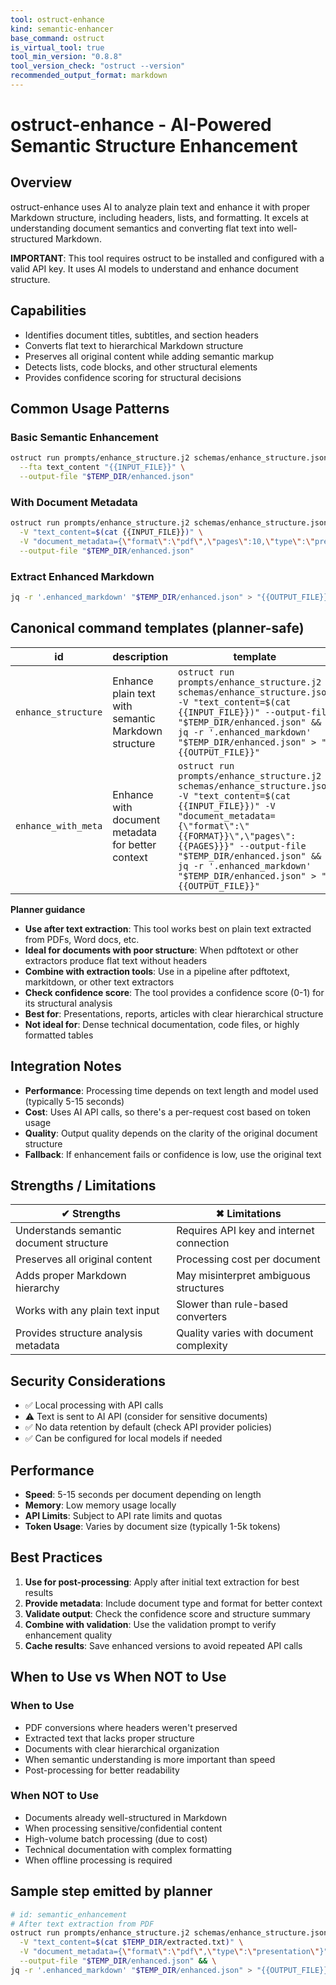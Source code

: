 ```yaml
---
tool: ostruct-enhance
kind: semantic-enhancer
base_command: ostruct
is_virtual_tool: true
tool_min_version: "0.8.8"
tool_version_check: "ostruct --version"
recommended_output_format: markdown
---
```


# ostruct-enhance - AI-Powered Semantic Structure Enhancement

## Overview

ostruct-enhance uses AI to analyze plain text and enhance it with proper Markdown structure, including headers, lists, and formatting. It excels at understanding document semantics and converting flat text into well-structured Markdown.

**IMPORTANT**: This tool requires ostruct to be installed and configured with a valid API key. It uses AI models to understand and enhance document structure.

## Capabilities

- Identifies document titles, subtitles, and section headers
- Converts flat text to hierarchical Markdown structure
- Preserves all original content while adding semantic markup
- Detects lists, code blocks, and other structural elements
- Provides confidence scoring for structural decisions

## Common Usage Patterns

### Basic Semantic Enhancement

```bash
ostruct run prompts/enhance_structure.j2 schemas/enhance_structure.json \
  --fta text_content "{{INPUT_FILE}}" \
  --output-file "$TEMP_DIR/enhanced.json"
```

### With Document Metadata

```bash
ostruct run prompts/enhance_structure.j2 schemas/enhance_structure.json \
  -V "text_content=$(cat {{INPUT_FILE}})" \
  -V "document_metadata={\"format\":\"pdf\",\"pages\":10,\"type\":\"presentation\"}" \
  --output-file "$TEMP_DIR/enhanced.json"
```

### Extract Enhanced Markdown

```bash
jq -r '.enhanced_markdown' "$TEMP_DIR/enhanced.json" > "{{OUTPUT_FILE}}"
```

## Canonical command templates (planner-safe)

| id                    | description                                      | template |
|-----------------------|--------------------------------------------------|----------|
| `enhance_structure`   | Enhance plain text with semantic Markdown structure | `ostruct run prompts/enhance_structure.j2 schemas/enhance_structure.json -V "text_content=$(cat {{INPUT_FILE}})" --output-file "$TEMP_DIR/enhanced.json" && jq -r '.enhanced_markdown' "$TEMP_DIR/enhanced.json" > "{{OUTPUT_FILE}}"` |
| `enhance_with_meta`   | Enhance with document metadata for better context | `ostruct run prompts/enhance_structure.j2 schemas/enhance_structure.json -V "text_content=$(cat {{INPUT_FILE}})" -V "document_metadata={\"format\":\"{{FORMAT}}\",\"pages\":{{PAGES}}}" --output-file "$TEMP_DIR/enhanced.json" && jq -r '.enhanced_markdown' "$TEMP_DIR/enhanced.json" > "{{OUTPUT_FILE}}"` |

**Planner guidance**

- **Use after text extraction**: This tool works best on plain text extracted from PDFs, Word docs, etc.
- **Ideal for documents with poor structure**: When pdftotext or other extractors produce flat text without headers
- **Combine with extraction tools**: Use in a pipeline after pdftotext, markitdown, or other text extractors
- **Check confidence score**: The tool provides a confidence score (0-1) for its structural analysis
- **Best for**: Presentations, reports, articles with clear hierarchical structure
- **Not ideal for**: Dense technical documentation, code files, or highly formatted tables

## Integration Notes

- **Performance**: Processing time depends on text length and model used (typically 5-15 seconds)
- **Cost**: Uses AI API calls, so there's a per-request cost based on token usage
- **Quality**: Output quality depends on the clarity of the original document structure
- **Fallback**: If enhancement fails or confidence is low, use the original text

## Strengths / Limitations

| ✔︎ Strengths | ✖︎ Limitations |
|-------------|---------------|
| Understands semantic document structure | Requires API key and internet connection |
| Preserves all original content | Processing cost per document |
| Adds proper Markdown hierarchy | May misinterpret ambiguous structures |
| Works with any plain text input | Slower than rule-based converters |
| Provides structure analysis metadata | Quality varies with document complexity |

## Security Considerations

- ✅ Local processing with API calls
- ⚠️ Text is sent to AI API (consider for sensitive documents)
- ✅ No data retention by default (check API provider policies)
- ✅ Can be configured for local models if needed

## Performance

- **Speed**: 5-15 seconds per document depending on length
- **Memory**: Low memory usage locally
- **API Limits**: Subject to API rate limits and quotas
- **Token Usage**: Varies by document size (typically 1-5k tokens)

## Best Practices

1. **Use for post-processing**: Apply after initial text extraction for best results
2. **Provide metadata**: Include document type and format for better context
3. **Validate output**: Check the confidence score and structure summary
4. **Combine with validation**: Use the validation prompt to verify enhancement quality
5. **Cache results**: Save enhanced versions to avoid repeated API calls

## When to Use vs When NOT to Use

### When to Use

- PDF conversions where headers weren't preserved
- Extracted text that lacks proper structure
- Documents with clear hierarchical organization
- When semantic understanding is more important than speed
- Post-processing for better readability

### When NOT to Use

- Documents already well-structured in Markdown
- When processing sensitive/confidential content
- High-volume batch processing (due to cost)
- Technical documentation with complex formatting
- When offline processing is required

## Sample step emitted by planner

```bash
# id: semantic_enhancement
# After text extraction from PDF
ostruct run prompts/enhance_structure.j2 schemas/enhance_structure.json \
  -V "text_content=$(cat $TEMP_DIR/extracted.txt)" \
  -V "document_metadata={\"format\":\"pdf\",\"type\":\"presentation\"}" \
  --output-file "$TEMP_DIR/enhanced.json" && \
jq -r '.enhanced_markdown' "$TEMP_DIR/enhanced.json" > "{{OUTPUT_FILE}}"
```
